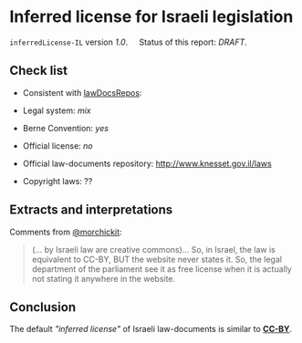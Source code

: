 # Inferred license for Israeli legislation
`inferredLicense-IL` version *1.0*. &nbsp;&nbsp;&nbsp; Status of this report: *DRAFT*.

## Check list
* Consistent with [lawDocsRepos](https://github.com/ppKrauss/openCitation/blob/master/data/lawDocsRepos.csv):

 * Legal system: *mix*

 * Berne Convention: *yes*

 * Official license: *no*

 * Official law-documents repository:	http://www.knesset.gov.il/laws

* Copyright laws: ??

## Extracts and interpretations

Comments from [@morchickit](https://github.com/okfn/opendatacensus/issues/555#issuecomment-123035020):
> (... by Israeli law are creative commons)...
> So, in Israel, the law is equivalent to CC-BY, BUT the website never states it. So, the legal department of the parliament see it as free license when it is actually not stating it anywhere in the website. 


## Conclusion

The default *"inferred license"* of Israeli law-documents is similar to [**CC-BY**](https://creativecommons.org/publicdomain/zero/1.0/legalcode).


